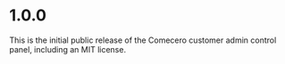 ﻿<a name="1.0.0"></a>
# 1.0.0

This is the initial public release of the Comecero customer admin control panel, including an MIT license.